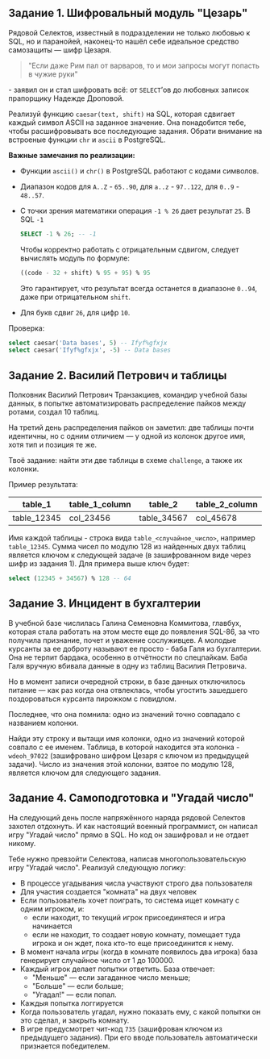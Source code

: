 ## Задание 1. Шифровальный модуль "Цезарь"

Рядовой Селектов, известный в подразделении не только любовью к SQL, но и паранойей, наконец-то нашёл себе идеальное средство самозащиты — шифр Цезаря.

> "Если даже Рим пал от варваров, то и мои запросы могут попасть в чужие руки"

\- заявил он и стал шифровать всё: от `SELECT`’ов до любовных записок прапорщику Надежде Дроповой.

Реализуй функцию `caesar(text, shift)` на SQL, которая сдвигает каждый символ ASCII на заданное значение. Она понадобится тебе, чтобы расшифровывать все последующие задания. Обрати внимание на встроеные функции `chr` и `ascii` в PostgreSQL.

**Важные замечания по реализации:**

- Функции `ascii()` и `chr()` в PostgreSQL работают с кодами символов.
- Диапазон кодов для `A..Z` - `65..90`, для `a..z` - `97..122`, для `0..9` - `48..57`.
- С точки зрения математики операция `-1 % 26` дает результат `25`. В SQL `-1`

  ```sql
  SELECT -1 % 26; -- -1
  ```

  Чтобы корректно работать с отрицательным сдвигом, следует вычислять модуль по формуле:

  ```sql
  ((code - 32 + shift) % 95 + 95) % 95
  ```

  Это гарантирует, что результат всегда останется в диапазоне `0..94`, даже при отрицательном `shift`.

- Для букв сдвиг `26`, для цифр `10`.

Проверка:

```sql
select caesar('Data bases', 5) -- Ifyf%gfxjx
select caesar('Ifyf%gfxjx', -5) -- Data bases
```

## Задание 2. Василий Петрович и таблицы

Полковник Василий Петрович Транзакциев, командир учебной базы данных, в попытке автоматизировать распределение пайков между ротами, создал 10 таблиц.

На третий день распределения пайков он заметил: две таблицы почти идентичны, но с одним отличием — у одной из колонок другое имя, хотя тип и позиция те же.

Твоё задание: найти эти две таблицы в схеме `challenge`, а также их колонки.

Пример результата:

| table_1     | table_1_column | table_2     | table_2_column |
| ----------- | -------------- | ----------- | -------------- |
| table_12345 | col_23456      | table_34567 | col_45678      |

Имя каждой таблицы - строка вида `table_<случайное_число>`, например `table_12345`. Сумма чисел по модулю 128 из найденных двух таблиц является ключом к следующей задаче (в зашифрованном виде через шифр из задания 1). Для примера выше ключ будет:

```sql
select (12345 + 34567) % 128 -- 64
```

## Задание 3. Инцидент в бухгалтерии

В учебной базе числилась Галина Семеновна Коммитова, главбух, которая стала работать на этом месте еще до появления SQL-86, за что получила признание, почет и уважение сослуживцев. А молодые курсанты за ее доброту называют ее просто - баба Галя из бухгалтерии. Она не терпит бардака, особенно в отчётности по спецпайкам. Баба Галя вручную вбивала данные в одну из таблиц Василия Петровича.

Но в момент записи очередной строки, в базе данных отключилось питание — как раз когда она отвлеклась, чтобы угостить зашедшего поздороваться курсанта пирожком с повидлом.

Последнее, что она помнила: одно из значений точно совпадало с названием колонки.

Найди эту строку и вытащи имя колонки, одно из значений которой совпало с ее именем. Таблица, в которой находится эта колонка - `wdeoh_97022` (зашифровано шифром Цезаря с ключом из предыдущей задачи). Число из значения этой колонки, взятое по модулю 128, является ключом для следующего задания.

## Задание 4. Самоподготовка и "Угадай число"

На следующий день после напряжённого наряда рядовой Селектов захотел отдохнуть. И как настоящий военный программист, он написал игру "Угадай число" прямо в SQL. Но код он зашифровал и не отдает никому.

Тебе нужно превзойти Селектова, написав многопользовательскую игру "Угадай число". Реализуй следующую логику:

- В процессе угадывания числа участвуют строго два пользователя
- Для участия создается "комната" на двух человек
- Если пользователь хочет поиграть, то система ищет комнату с одним игроком, и:
  - если находит, то текущий игрок присоединятеся и игра начинается
  - если не находит, то создает новую комнату, помещает туда игрока и он ждет, пока кто-то еще присоединится к нему.
- В момент начала игры (когда в комнате появилось два игрока) база генерирует случайное число от 1 до 100000.
- Каждый игрок делает попытки ответить. База отвечает:
  - "Меньше" — если загаданное число меньше;
  - "Больше" — если больше;
  - "Угадал!" — если попал.
- Каждыя попытка логгируется
- Когда пользователь угадал, нужно показать ему, с какой попытки он это сделал, и закрыть комнату.
- В игре предусмотрет чит-код `735` (зашифрован ключом из предыдущего задания). При его вводе пользователь автоматически признается победителем.
